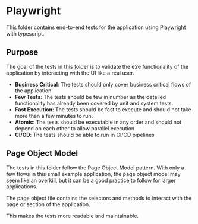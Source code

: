 # Playwright

This folder contains end-to-end tests for the application using [Playwright](https://playwright.dev/) with typescript.

##  Purpose

The goal of the tests in this folder is to validate the e2e functionality of the application by interacting with the UI like a real user.

- **Business Critical**: The tests should only cover business critical flows of the application.
- **Few Tests**: The tests should be few in number as the detailed functionality has already been covered by unit and system tests.
- **Fast Execution**: The tests should be fast to execute and should not take more than a few minutes to run.
- **Atomic**: The tests should be executable in any order and should not depend on each other to allow parallel execution
- **CI/CD**: The tests should be able to run in CI/CD pipelines

## Page Object Model

The tests in this folder follow the Page Object Model pattern. With only a few flows in this small example application, the page object model may seem like an overkill, but it can be a good practice to follow for larger applications.

The page object file contains the selectors and methods to interact with the page or section of the application.

This makes the tests more readable and maintainable.



